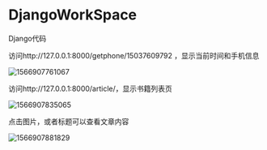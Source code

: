 # DjangoWorkSpace
Django代码

访问http://127.0.0.1:8000/getphone/15037609792 ，显示当前时间和手机信息

![1566907761067](E:\DjangoWorkSpace\assets\1566907761067.png)

访问http://127.0.0.1:8000/article/，显示书籍列表页

![1566907835065](E:\DjangoWorkSpace\assets\1566907835065.png)

点击图片，或者标题可以查看文章内容

![1566907881829](E:\DjangoWorkSpace\assets\1566907881829.png)

